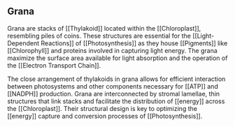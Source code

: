 ## Grana  
Grana are stacks of [[Thylakoid]] located within the [[Chloroplast]], resembling piles of coins. These structures are essential for the [[Light-Dependent Reactions]] of [[Photosynthesis]] as they house [[Pigments]] like [[Chlorophyll]] and proteins involved in capturing light energy. The grana maximize the surface area available for light absorption and the operation of the [[Electron Transport Chain]].  

The close arrangement of thylakoids in grana allows for efficient interaction between photosystems and other components necessary for [[ATP]] and [[NADPH]] production. Grana are interconnected by stromal lamellae, thin structures that link stacks and facilitate the distribution of [[energy]] across the [[Chloroplast]]. Their structural design is key to optimizing the [[energy]] capture and conversion processes of [[Photosynthesis]].  

